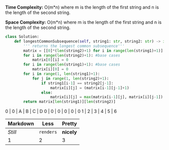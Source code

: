 

**Time Complexity:** O(m\*n) where m is the length of the first string and n is the length of the second string.
  
**Space Complexity:** O(m\*n) where m is the length of the first string and n is the length of the second string.
  
```python  
class Solution:
    def longestCommonSubsequence(self, string1: str, string2: str) -> int:
        ''' returns the longest common subsequence'''
        matrix = [[0]*(len(string2)+1) for i in range(len(string1)+1)]
        for i in range(len(string2)+1): #base cases
            matrix[0][i] = 0
        for i in range(len(string1)+1): #base cases
            matrix[i][0] = 0
        for i in range(1, len(string1)+1):
            for j in range(1, len(string2)+1):
                if string1[i-1] == string2[j-1]:
                    matrix[i][j] = (matrix[i-1][j-1]+1)
                else:
                    matrix[i][j] = max(matrix[i-1][j], matrix[i][j-1])
        return matrix[len(string1)][len(string2)]
```
0 | 0 | A | B | C | D
0 | 0 | 0 | 0 | 0 | 0
1 | 2 | 3 | 4 | 5 | 6

Markdown | Less | Pretty
--- | --- | ---
*Still* | `renders` | **nicely**
1 | 2 | 3
